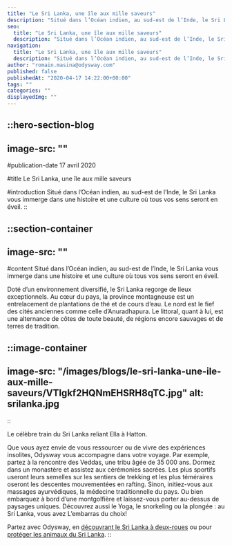 ```yaml
---
title: "Le Sri Lanka, une île aux mille saveurs"
description: "Situé dans l’Océan indien, au sud-est de l’Inde, le Sri Lanka vous immerge dans une histoire et une culture où tous vos sens seront en éveil. Doté d’un environnement diversifié, le Sri Lanka regorge de lieux exceptionnels. Au cœur du pays, la province montagneuse est un entrelacement de plantations de ..."
seo:
  title: "Le Sri Lanka, une île aux mille saveurs"
  description: "Situé dans l’Océan indien, au sud-est de l’Inde, le Sri Lanka vous immerge dans une histoire et une culture où tous vos sens seront en éveil"
navigation:
  title: "Le Sri Lanka, une île aux mille saveurs"
  description: "Situé dans l’Océan indien, au sud-est de l’Inde, le Sri Lanka vous immerge dans une histoire et une culture où tous vos sens seront en éveil. Doté d’un environnement diversifié, le Sri Lanka regorge de lieux exceptionnels. Au cœur du pays, la province montagneuse est un entrelacement de plantations de ..."
author: "romain.masina@odysway.com"
published: false
publishedAt: "2020-04-17 14:22:00+00:00"
tags: ""
categories: ""
displayedImg: ""
---
```


::hero-section-blog
---
image-src: ""
---
#publication-date
17 avril 2020

#title
Le Sri Lanka, une île aux mille saveurs

#introduction
Situé dans l’Océan indien, au sud-est de l’Inde, le Sri Lanka vous immerge dans une histoire et une culture où tous vos sens seront en éveil.
::

::section-container
---
image-src: ""
---
#content
Situé dans l’Océan indien, au sud-est de l’Inde, le Sri Lanka vous immerge dans une histoire et une culture où tous vos sens seront en éveil.

Doté d’un environnement diversifié, le Sri Lanka regorge de lieux exceptionnels. Au cœur du pays, la province montagneuse est un entrelacement de plantations de thé et de cours d’eau. Le nord est le fief des cités anciennes comme celle d’Anuradhapura. Le littoral, quant à lui, est une alternance de côtes de toute beauté, de régions encore sauvages et de terres de tradition.

::image-container
---
image-src: "/images/blogs/le-sri-lanka-une-ile-aux-mille-saveurs/VTIgkf2HQNmEHSRH8qTC.jpg"
alt: srilanka.jpg
---
::

Le célèbre train du Sri Lanka reliant Ella à Hatton.

Que vous ayez envie de vous ressourcer ou de vivre des expériences insolites, Odysway vous accompagne dans votre voyage. Par exemple, partez à la rencontre des Veddas, une tribu âgée de 35 000 ans. Dormez dans un monastère et assistez aux cérémonies sacrées. Les plus sportifs useront leurs semelles sur les sentiers de trekking et les plus téméraires oseront les descentes mouvementées en rafting. Sinon, initiez-vous aux massages ayurvédiques, la médecine traditionnelle du pays. Ou bien embarquez à bord d’une montgolfière et laissez-vous porter au-dessus de paysages uniques. Découvrez aussi le Yoga, le snorkeling ou la plongée : au Sri Lanka, vous avez L’embarras du choix!

Partez avec Odysway, en [découvrant le Sri Lanka à deux-roues](https://odysway.com/voyages/voyage-velo-sri-lanka) ou pour [protéger les animaux du Sri Lanka](https://odysway.com/voyages/protection-animaux-sri-lanka).
::
